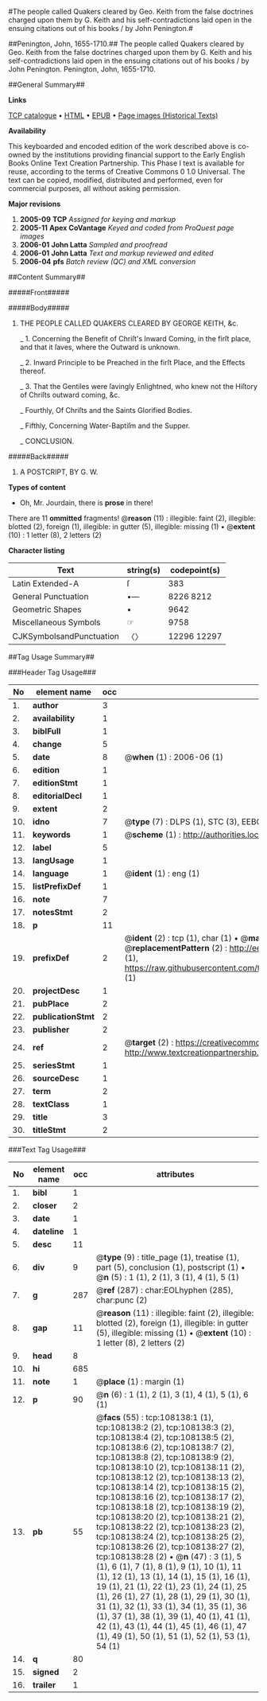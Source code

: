 #The people called Quakers cleared by Geo. Keith from the false doctrines charged upon them by G. Keith and his self-contradictions laid open in the ensuing citations out of his books / by John Penington.#

##Penington, John, 1655-1710.##
The people called Quakers cleared by Geo. Keith from the false doctrines charged upon them by G. Keith and his self-contradictions laid open in the ensuing citations out of his books / by John Penington.
Penington, John, 1655-1710.

##General Summary##

**Links**

[TCP catalogue](http://www.ota.ox.ac.uk/tcp/)  • 
[HTML](http://tei.it.ox.ac.uk/tcp/Texts-HTML/free/A54/A54085.html)  • 
[EPUB](http://tei.it.ox.ac.uk/tcp/Texts-EPUB/free/A54/A54085.epub) • 
[Page images (Historical Texts)](https://data.historicaltexts.jisc.ac.uk/view?pubId=eebo-18670669e&pageId=eebo-18670669e-108138-1)

**Availability**

This keyboarded and encoded edition of the
	       work described above is co-owned by the institutions
	       providing financial support to the Early English Books
	       Online Text Creation Partnership. This Phase I text is
	       available for reuse, according to the terms of Creative
	       Commons 0 1.0 Universal. The text can be copied,
	       modified, distributed and performed, even for
	       commercial purposes, all without asking permission.

**Major revisions**

1. __2005-09__ __TCP__ *Assigned for keying and markup*
1. __2005-11__ __Apex CoVantage__ *Keyed and coded from ProQuest page images*
1. __2006-01__ __John Latta__ *Sampled and proofread*
1. __2006-01__ __John Latta__ *Text and markup reviewed and edited*
1. __2006-04__ __pfs__ *Batch review (QC) and XML conversion*

##Content Summary##

#####Front#####

#####Body#####

1. THE PEOPLE CALLED QUAKERS CLEARED BY GEORGE KEITH, &c.

    _ 1. Concerning the Benefit of Chriſt's Inward Coming, in the firſt place, and that it ſaves, where the Outward is unknown.

    _ 2. Inward Principle to be Preached in the firſt Place, and the Effects thereof.

    _ 3. That the Gentiles were ſavingly Enlightned, who knew not the Hiſtory of Chriſts outward coming, &c.

    _ Fourthly, Of Chriſts and the Saints Glorified Bodies.

    _ Fifthly, Concerning Water-Baptiſm and the Supper.

    _ CONCLUSION.

#####Back#####

1. A POSTCRIPT, BY G. W.

**Types of content**

  * Oh, Mr. Jourdain, there is **prose** in there!

There are 11 **ommitted** fragments! 
 @__reason__ (11) : illegible: faint (2), illegible: blotted (2), foreign (1), illegible: in gutter (5), illegible: missing (1)  •  @__extent__ (10) : 1 letter (8), 2 letters (2)

**Character listing**


|Text|string(s)|codepoint(s)|
|---|---|---|
|Latin Extended-A|ſ|383|
|General Punctuation|•—|8226 8212|
|Geometric Shapes|▪|9642|
|Miscellaneous Symbols|☞|9758|
|CJKSymbolsandPunctuation|〈〉|12296 12297|

##Tag Usage Summary##

###Header Tag Usage###

|No|element name|occ|attributes|
|---|---|---|---|
|1.|__author__|3||
|2.|__availability__|1||
|3.|__biblFull__|1||
|4.|__change__|5||
|5.|__date__|8| @__when__ (1) : 2006-06 (1)|
|6.|__edition__|1||
|7.|__editionStmt__|1||
|8.|__editorialDecl__|1||
|9.|__extent__|2||
|10.|__idno__|7| @__type__ (7) : DLPS (1), STC (3), EEBO-CITATION (1), OCLC (1), VID (1)|
|11.|__keywords__|1| @__scheme__ (1) : http://authorities.loc.gov/ (1)|
|12.|__label__|5||
|13.|__langUsage__|1||
|14.|__language__|1| @__ident__ (1) : eng (1)|
|15.|__listPrefixDef__|1||
|16.|__note__|7||
|17.|__notesStmt__|2||
|18.|__p__|11||
|19.|__prefixDef__|2| @__ident__ (2) : tcp (1), char (1)  •  @__matchPattern__ (2) : ([0-9\-]+):([0-9IVX]+) (1), (.+) (1)  •  @__replacementPattern__ (2) : http://eebo.chadwyck.com/downloadtiff?vid=$1&page=$2 (1), https://raw.githubusercontent.com/textcreationpartnership/Texts/master/tcpchars.xml#$1 (1)|
|20.|__projectDesc__|1||
|21.|__pubPlace__|2||
|22.|__publicationStmt__|2||
|23.|__publisher__|2||
|24.|__ref__|2| @__target__ (2) : https://creativecommons.org/publicdomain/zero/1.0/ (1), http://www.textcreationpartnership.org/docs/. (1)|
|25.|__seriesStmt__|1||
|26.|__sourceDesc__|1||
|27.|__term__|2||
|28.|__textClass__|1||
|29.|__title__|3||
|30.|__titleStmt__|2||


###Text Tag Usage###

|No|element name|occ|attributes|
|---|---|---|---|
|1.|__bibl__|1||
|2.|__closer__|2||
|3.|__date__|1||
|4.|__dateline__|1||
|5.|__desc__|11||
|6.|__div__|9| @__type__ (9) : title_page (1), treatise (1), part (5), conclusion (1), postscript (1)  •  @__n__ (5) : 1 (1), 2 (1), 3 (1), 4 (1), 5 (1)|
|7.|__g__|287| @__ref__ (287) : char:EOLhyphen (285), char:punc (2)|
|8.|__gap__|11| @__reason__ (11) : illegible: faint (2), illegible: blotted (2), foreign (1), illegible: in gutter (5), illegible: missing (1)  •  @__extent__ (10) : 1 letter (8), 2 letters (2)|
|9.|__head__|8||
|10.|__hi__|685||
|11.|__note__|1| @__place__ (1) : margin (1)|
|12.|__p__|90| @__n__ (6) : 1 (1), 2 (1), 3 (1), 4 (1), 5 (1), 6 (1)|
|13.|__pb__|55| @__facs__ (55) : tcp:108138:1 (1), tcp:108138:2 (2), tcp:108138:3 (2), tcp:108138:4 (2), tcp:108138:5 (2), tcp:108138:6 (2), tcp:108138:7 (2), tcp:108138:8 (2), tcp:108138:9 (2), tcp:108138:10 (2), tcp:108138:11 (2), tcp:108138:12 (2), tcp:108138:13 (2), tcp:108138:14 (2), tcp:108138:15 (2), tcp:108138:16 (2), tcp:108138:17 (2), tcp:108138:18 (2), tcp:108138:19 (2), tcp:108138:20 (2), tcp:108138:21 (2), tcp:108138:22 (2), tcp:108138:23 (2), tcp:108138:24 (2), tcp:108138:25 (2), tcp:108138:26 (2), tcp:108138:27 (2), tcp:108138:28 (2)  •  @__n__ (47) : 3 (1), 5 (1), 6 (1), 7 (1), 8 (1), 9 (1), 10 (1), 11 (1), 12 (1), 13 (1), 14 (1), 15 (1), 16 (1), 19 (1), 21 (1), 22 (1), 23 (1), 24 (1), 25 (1), 26 (1), 27 (1), 28 (1), 29 (1), 30 (1), 31 (1), 32 (1), 33 (1), 34 (1), 35 (1), 36 (1), 37 (1), 38 (1), 39 (1), 40 (1), 41 (1), 42 (1), 43 (1), 44 (1), 45 (1), 46 (1), 47 (1), 49 (1), 50 (1), 51 (1), 52 (1), 53 (1), 54 (1)|
|14.|__q__|80||
|15.|__signed__|2||
|16.|__trailer__|1||
